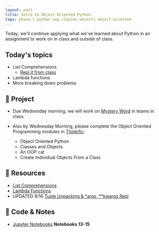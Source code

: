 ```yaml
---
layout: post
title: Intro to Object-Oriented Python
tags: phase-2 python oop classes objects object-oriented
---
```


Today, we'll continue applying what we've learned about Python in an assignment to work on in class and outside of class.

## Today's topics

- List Comprehensions
  - [Repl.it from class](https://replit.com/@rlconley/ListComp)
- Lambda functions
- More breaking down problems

## 🎯 Project

- Due Wednesday morning, we will work on [Mystery Word](https://classroom.github.com/a/DZtAgDQS) in teams in class. 

- Also by Wednesday Morning, please complete the Object Oriented Programming modules in [Thinkific](https://momentumlearn.thinkific.com/manage/courses/1739105/contents/32705516):
  - Object Oriented Python
  - Classes and Objects
  - An OOP cat
  - Create Individual Objects From a Class

## 🔖 Resources

- [List Comprehensions](https://www.pythonforbeginners.com/basics/list-comprehensions-in-python)
- [Lambda Functions](https://realpython.com/python-lambda/)
- UPDATED 8/16 [Tuple Unpacking & *args, **kwargs Repl](https://replit.com/@rlconley/PythonicExamples#main.py)

## 🦉 Code & Notes

- [Jupyter Notebooks](https://github.com/Momentum-Team-14/python-notebooks) **Notebooks 13-15**

